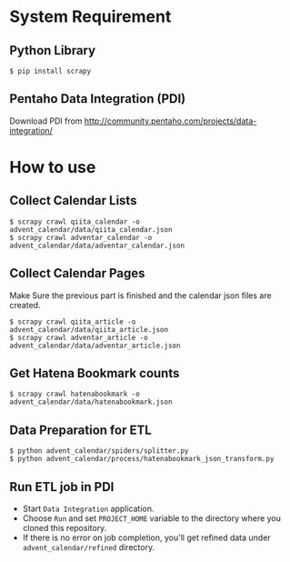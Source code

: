 # System Requirement

## Python Library

```
$ pip install scrapy
```

## Pentaho Data Integration (PDI)

Download PDI from http://community.pentaho.com/projects/data-integration/


# How to use

## Collect Calendar Lists

```
$ scrapy crawl qiita_calendar -o advent_calendar/data/qiita_calendar.json
$ scrapy crawl adventar_calendar -o advent_calendar/data/adventar_calendar.json
```

## Collect Calendar Pages

Make Sure the previous part is finished and the calendar json files are created.

```
$ scrapy crawl qiita_article -o advent_calendar/data/qiita_article.json
$ scrapy crawl adventar_article -o advent_calendar/data/adventar_article.json
```

## Get Hatena Bookmark counts

```
$ scrapy crawl hatenabookmark -o advent_calendar/data/hatenabookmark.json
```

## Data Preparation for ETL

```
$ python advent_calendar/spiders/splitter.py
$ python advent_calendar/process/hatenabookmark_json_transform.py
```

## Run ETL job in PDI

- Start `Data Integration` application.
- Choose `Run` and set `PROJECT_HOME` variable to the directory where you cloned this repository.
- If there is no error on job completion, you'll get refined data under `advent_calendar/refined` directory.

